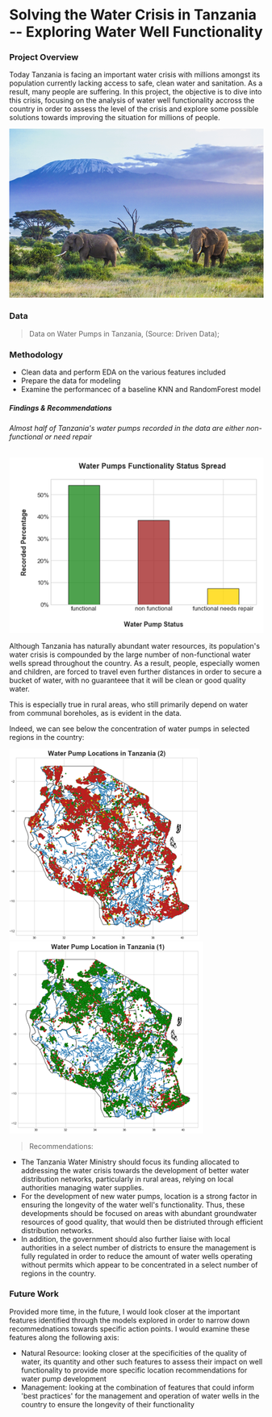 # Solving the Water Crisis in Tanzania -- Exploring Water Well Functionality


### Project Overview
Today Tanzania is facing an important water crisis with millions amongst its population currently lacking access to safe, clean water and sanitation. As a result, many people are suffering. 
In this project, the objective is to dive into this crisis, focusing on the analysis of water well functionality accross the country in order to assess the level of the crisis and explore some possible solutions towards improving the situation for millions of people. 

![alt text](https://github.com/anaulianova/Data-Mining-Water-Pumps-in-Tanzania/blob/main/Images/Image.PNG)

### Data
>	Data on Water Pumps in Tanzania, (Source: Driven Data); 

### Methodology

- Clean data and perform EDA on the various features included
- Prepare the data for modeling
- Examine the performancec of a baseline KNN and RandomForest model


##### Findings & Recommendations

###### Almost half of Tanzania's water pumps recorded in the data are either non-functional or need repair

![alt text](https://github.com/anaulianova/Data-Mining-Water-Pumps-in-Tanzania/blob/main/Images/Well%20Fucntionality.png)

Although Tanzania has naturally abundant water resources, its population's water crisis is compounded by the large number of non-functional water wells spread throughout the country. As a result, people, especially women and children, are forced to travel even further distances in order to secure a bucket of water, with no guaranteee that it will be clean or good quality water. 

This is especially true in rural areas, who still primarily depend on water from communal boreholes, as is evident in the data. 

Indeed, we can see below the concentration of water pumps in selected regions in the country:

![alt text](https://github.com/anaulianova/Data-Mining-Water-Pumps-in-Tanzania/blob/main/Images/Functionality%20Map%20(1).png)
![alt text](https://github.com/anaulianova/Data-Mining-Water-Pumps-in-Tanzania/blob/main/Images/Functionality%20Map%20(2).png)


> Recommendations:

- The Tanzania Water Ministry should focus its funding allocated to addressing the water crisis towards the development of better water distribution networks, particularly in rural areas, relying on local authorities managing water supplies.
- For the development of new water pumps, location is a strong factor in ensuring the longevity of the water well's functionality. Thus, these developments should be focused on areas with abundant groundwater resources of good quality, that would then be distriuted through efficient distribution networks. 
- In addition, the government should also further liaise with local authorities in a select number of districts to ensure the management is fully regulated in order to reduce the amount of water wells operating without permits which appear to be concentrated in a select number of regions in the country.


### Future Work
Provided more time, in the future, I would look closer at the important features identified through the models explored in order to narrow down recommednations towards specific action points. 
I would examine these features along the following axis:
- Natural Resource: looking closer at the specificities of the quality of water, its quantity and other such features to assess their impact on well functionality to provide more specific location recommendations for water pump development
- Management: looking at the combination of features that could inform 'best practices' for the management and operation of water wells in the country to ensure the longevity of their functionality

